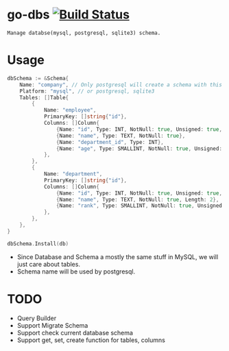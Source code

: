 # go-dbs [![Build Status](https://travis-ci.org/luanphandinh/go-dbs.svg?branch=master)](https://travis-ci.org/luanphandinh/go-dbs)
```
Manage databse(mysql, postgresql, sqlite3) schema.
```

# Usage

```go
dbSchema := &Schema{
    Name: "company", // Only postgresql will create a schema with this name
    Platform: "mysql", // or postgresql, sqlite3
    Tables: []Table{
        {
            Name: "employee",
            PrimaryKey: []string{"id"},
            Columns: []Column{
                {Name: "id", Type: INT, NotNull: true, Unsigned: true, AutoIncrement:true},
                {Name: "name", Type: TEXT, NotNull: true},
                {Name: "department_id", Type: INT},
                {Name: "age", Type: SMALLINT, NotNull: true, Unsigned: true, Length: 2},
            },
        },
        {
            Name: "department",
            PrimaryKey: []string{"id"},
            Columns: []Column{
                {Name: "id", Type: INT, NotNull: true, Unsigned: true, AutoIncrement:true},
                {Name: "name", Type: TEXT, NotNull: true, Length: 2},
                {Name: "rank", Type: SMALLINT, NotNull: true, Unsigned: true, Unique: true, Length: 1},
            },
        },
    },
}

dbSchema.Install(db)
```

* Since Database and Schema a mostly the same stuff in MySQL, we will just care about tables.
* Schema name will be used by postgresql.

# TODO
* Query Builder
* Support Migrate Schema
* Support check current database schema
* Support get, set, create function for tables, columns
